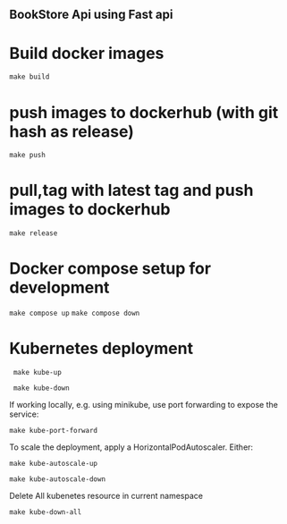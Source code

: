 ## BookStore Api using Fast api

# Build docker images

`make build`

# push images to dockerhub (with git hash as release)

`make push`

# pull,tag with latest tag and push images to dockerhub

`make release`

# Docker compose setup for development

`make compose up`
`make compose down`

# Kubernetes deployment

` make kube-up`

` make kube-down`

If working locally, e.g. using minikube, use port forwarding to expose the service:

`make kube-port-forward`

To scale the deployment, apply a HorizontalPodAutoscaler. Either:

`make kube-autoscale-up`

`make kube-autoscale-down`

Delete All kubenetes resource in current namespace

`make kube-down-all`
